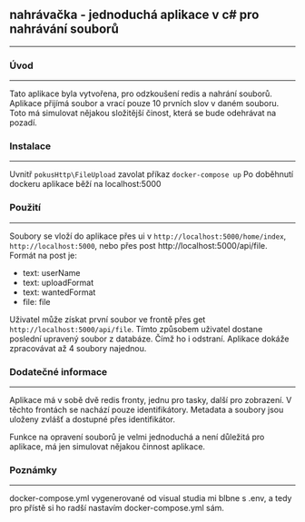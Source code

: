 ## nahrávačka - jednoduchá aplikace v c# pro nahrávání souborů
---

### Úvod
---
Tato aplikace byla vytvořena, pro odzkoušení redis a nahrání souborů. 
Aplikace přijímá soubor a vrací pouze 10 prvních slov v daném souboru. 
Toto má simulovat nějakou složitější činost, která se bude odehrávat na pozadí.

### Instalace
---

Uvnitř `pokusHttp\FileUpload` zavolat příkaz `docker-compose up`
Po doběhnutí dockeru aplikace běží na localhost:5000


### Použití
---
Soubory se vloží do aplikace přes ui v `http://localhost:5000/home/index`, `http://localhost:5000`, nebo přes post http://localhost:5000/api/file.
Formát na post je:
- text: userName
- text: uploadFormat 
- text: wantedFormat
- file: file 

Uživatel může získat první soubor ve frontě přes get `http://localhost:5000/api/file`. Tímto způsobem uživatel dostane poslední upravený soubor z databáze. 
Čímž ho i odstraní. Aplikace dokáže zpracovávat až 4 soubory najednou. 

### Dodatečné informace
---

Aplikace má v sobě dvě redis fronty, jednu pro tasky, další pro zobrazení. V těchto frontách se nachází pouze identifikátory.
Metadata a soubory jsou uloženy zvlášť a dostupné přes identifikátor. 

Funkce na opravení souborů je velmi jednoduchá a není důležitá pro aplikace, má jen simulovat nějakou činnost aplikace.

### Poznámky
---
docker-compose.yml vygenerované od visual studia mi blbne s .env, a tedy pro přístě si ho radší nastavím docker-compose.yml sám.